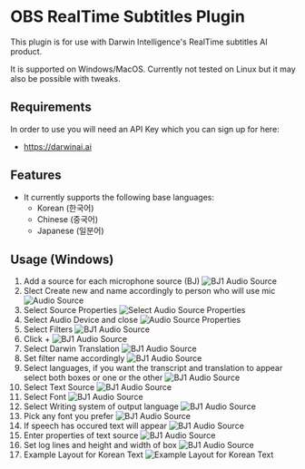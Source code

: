 # OBS RealTime Subtitles Plugin #

This plugin is for use with Darwin Intelligence's RealTime subtitles AI product.

It is supported on Windows/MacOS. Currently not tested on Linux but it may also be possible with tweaks.

## Requirements

In order to use you will need an API Key which you can sign up for here:
- https://darwinai.ai

## Features

- It currently supports the following base languages:
    - Korean (한국어)
    - Chinese (중국어)
    - Japanese (일분어)

## Usage (Windows)

1. Add a source for each microphone source (BJ) ![BJ1 Audio Source](./assets/1.png)
1. Slect Create new and name accordingly to person who will use mic ![Audio Source](./assets/2.png)
1. Select Source Properties ![Select Audio Source Properties](./assets/3.png)
1. Select Audio Device and close ![Audio Source Properties](./assets/4.png)
1. Select Filters ![BJ1 Audio Source](./assets/5.png)
1. Click + ![BJ1 Audio Source](./assets/6.png)
1. Select Darwin Translation ![BJ1 Audio Source](./assets/7.png)
1. Set filter name accordingly ![BJ1 Audio Source](./assets/8.png)
1. Select languages, if you want the transcript and translation to appear select both boxes or one or the other ![BJ1 Audio Source](./assets/9.png)
1. Select Text Source ![BJ1 Audio Source](./assets/10.png)
1. Select Font ![BJ1 Audio Source](./assets/11.png)
1. Select Writing system of output language ![BJ1 Audio Source](./assets/12.png)
1. Pick any font you prefer ![BJ1 Audio Source](./assets/13.png)
1. If speech has occured text will appear ![BJ1 Audio Source](./assets/14.png)
1. Enter properties of text source ![BJ1 Audio Source](./assets/15.png)
1. Set log lines and height and width of box ![BJ1 Audio Source](./assets/16.png)
1. Example Layout for Korean Text ![Example Layout for Korean Text](./assets/ExampleLayout.png)